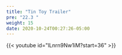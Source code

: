```yaml
---
title: "Tin Toy Trailer"
pre: "22.3 "
weight: 15
date: 2020-10-24T00:27:26-05:00
---
```


{{< youtube id="lLnrn9Nw1iM?start=36" >}}
